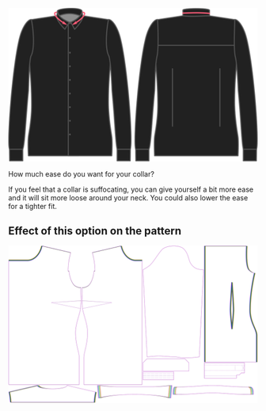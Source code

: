 ![Aisance du col](collarease.svg)

How much ease do you want for your collar?

If you feel that a collar is suffocating, you can give yourself a bit more ease and it will sit more loose around your neck. You could also lower the ease for a tighter fit.



## Effect of this option on the pattern
![This image shows the effect of this option by superimposing several variants that have a different value for this option](simone_collarease_sample.svg "Effect of this option on the pattern")